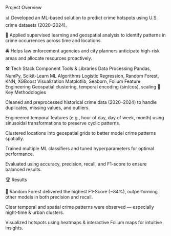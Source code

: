 Project Overview

📊 Developed an ML-based solution to predict crime hotspots using U.S. crime datasets (2020–2024).

🧠 Applied supervised learning and geospatial analysis to identify patterns in crime occurrences across time and locations.

🚔 Helps law enforcement agencies and city planners anticipate high-risk areas and allocate resources proactively.

🛠 Tech Stack
Component	Tools & Libraries
Data Processing	Pandas, NumPy, Scikit-Learn
ML Algorithms	Logistic Regression, Random Forest, KNN, XGBoost
Visualization	Matplotlib, Seaborn, Folium
Feature Engineering	Geospatial clustering, temporal encoding (sin/cos), scaling
🧠 Key Methodologies

Cleaned and preprocessed historical crime data (2020–2024) to handle duplicates, missing values, and outliers.

Engineered temporal features (e.g., hour of day, day of week, month) using sinusoidal transformations to preserve cyclic patterns.

Clustered locations into geospatial grids to better model crime patterns spatially.

Trained multiple ML classifiers and tuned hyperparameters for optimal performance.

Evaluated using accuracy, precision, recall, and F1-score to ensure balanced results.

🏆 Results

🌟 Random Forest delivered the highest F1-Score (~84%), outperforming other models in both precision and recall.

Clear temporal and spatial crime patterns were observed — especially night-time & urban clusters.

Visualized hotspots using heatmaps & interactive Folium maps for intuitive insights.
